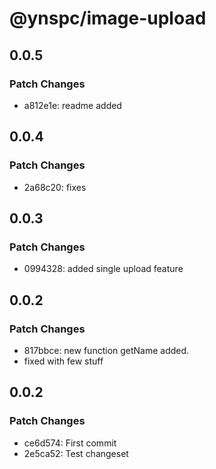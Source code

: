 # @ynspc/image-upload

## 0.0.5

### Patch Changes

- a812e1e: readme added

## 0.0.4

### Patch Changes

- 2a68c20: fixes

## 0.0.3

### Patch Changes

- 0994328: added single upload feature

## 0.0.2

### Patch Changes

- 817bbce: new function getName added.
- fixed with few stuff

## 0.0.2

### Patch Changes

- ce6d574: First commit
- 2e5ca52: Test changeset
